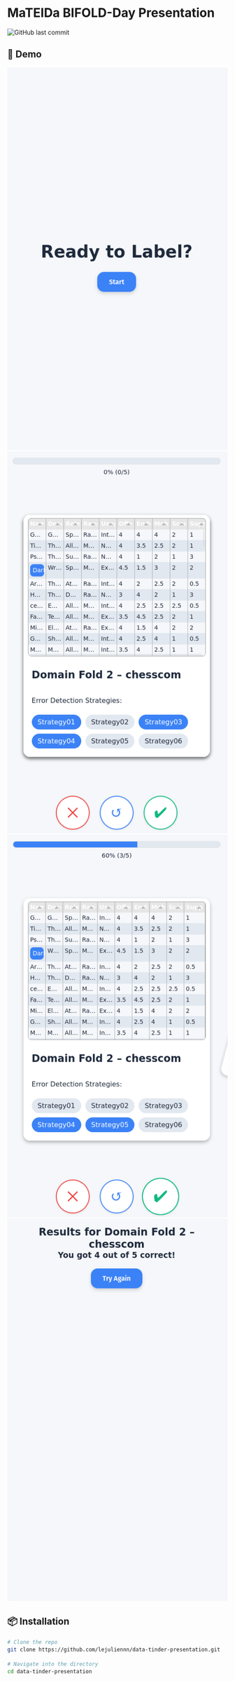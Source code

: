 # MaTElDa BIFOLD-Day Presentation

![GitHub last commit](https://img.shields.io/github/last-commit/lejuliennn/data-tinder-presentation)

## 📸 Demo

<img src="images/screenshot1.png" alt="App Screenshot Start" width="600"/>
<img src="images/screenshot2.png" alt="App Screenshot Labeling" width="600"/>
<img src="images/screenshot3.png" alt="App Screenshot Labeling Progress" width="600"/>
<img src="images/screenshot4.png" alt="App Screenshot Result" width="600"/>

## 📦 Installation

```bash
# Clone the repo
git clone https://github.com/lejuliennn/data-tinder-presentation.git

# Navigate into the directory
cd data-tinder-presentation
